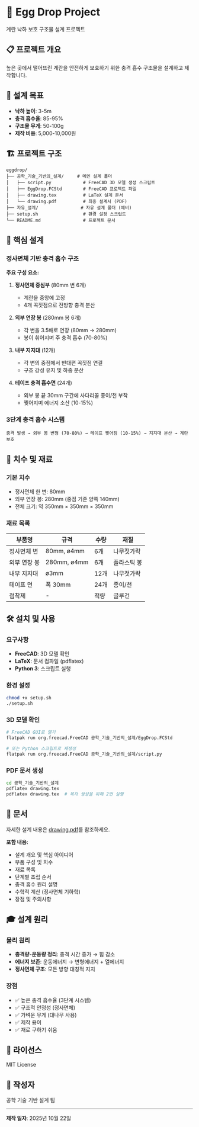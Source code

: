 # 🥚 Egg Drop Project

계란 낙하 보호 구조물 설계 프로젝트

## 📋 프로젝트 개요

높은 곳에서 떨어뜨린 계란을 안전하게 보호하기 위한 충격 흡수 구조물을 설계하고 제작합니다.

## 🎯 설계 목표

- **낙하 높이**: 3-5m
- **충격 흡수율**: 85-95%
- **구조물 무게**: 50-100g
- **제작 비용**: 5,000-10,000원

## 🏗️ 프로젝트 구조

```
eggdrop/
├── 공학_기술_기반의_설계/     # 메인 설계 폴더
│   ├── script.py            # FreeCAD 3D 모델 생성 스크립트
│   ├── EggDrop.FCStd        # FreeCAD 프로젝트 파일
│   ├── drawing.tex          # LaTeX 설계 문서
│   └── drawing.pdf          # 최종 설계서 (PDF)
├── 자유_설계/                # 자유 설계 폴더 (예비)
├── setup.sh                 # 환경 설정 스크립트
└── README.md                # 프로젝트 문서
```

## 🔧 핵심 설계

### 정사면체 기반 충격 흡수 구조

**주요 구성 요소:**

1. **정사면체 중심부** (80mm 변 6개)
   - 계란을 중앙에 고정
   - 4개 꼭짓점으로 전방향 충격 분산

2. **외부 연장 봉** (280mm 봉 6개)
   - 각 변을 3.5배로 연장 (80mm → 280mm)
   - 봉이 휘어지며 주 충격 흡수 (70-80%)

3. **내부 지지대** (12개)
   - 각 변의 중점에서 반대편 꼭짓점 연결
   - 구조 강성 유지 및 하중 분산

4. **테이프 충격 흡수면** (24개)
   - 외부 봉 끝 30mm 구간에 사다리꼴 종이/천 부착
   - 찢어지며 에너지 소산 (10-15%)

### 3단계 충격 흡수 시스템

```
충격 발생 → 외부 봉 변형 (70-80%) → 테이프 찢어짐 (10-15%) → 지지대 분산 → 계란 보호
```

## 📐 치수 및 재료

### 기본 치수
- 정사면체 한 변: 80mm
- 외부 연장 봉: 280mm (중점 기준 양쪽 140mm)
- 전체 크기: 약 350mm × 350mm × 350mm

### 재료 목록
| 부품명 | 규격 | 수량 | 재질 |
|--------|------|------|------|
| 정사면체 변 | 80mm, ø4mm | 6개 | 나무젓가락 |
| 외부 연장 봉 | 280mm, ø4mm | 6개 | 플라스틱 봉 |
| 내부 지지대 | ø3mm | 12개 | 나무젓가락 |
| 테이프 면 | 폭 30mm | 24개 | 종이/천 |
| 접착제 | - | 적량 | 글루건 |

## 🛠️ 설치 및 사용

### 요구사항
- **FreeCAD**: 3D 모델 확인
- **LaTeX**: 문서 컴파일 (pdflatex)
- **Python 3**: 스크립트 실행

### 환경 설정
```bash
chmod +x setup.sh
./setup.sh
```

### 3D 모델 확인
```bash
# FreeCAD GUI로 열기
flatpak run org.freecad.FreeCAD 공학_기술_기반의_설계/EggDrop.FCStd

# 또는 Python 스크립트로 재생성
flatpak run org.freecad.FreeCAD 공학_기술_기반의_설계/script.py
```

### PDF 문서 생성
```bash
cd 공학_기술_기반의_설계
pdflatex drawing.tex
pdflatex drawing.tex  # 목차 생성을 위해 2번 실행
```

## 📖 문서

자세한 설계 내용은 [drawing.pdf](공학_기술_기반의_설계/drawing.pdf)를 참조하세요.

**포함 내용:**
- 설계 개요 및 핵심 아이디어
- 부품 구성 및 치수
- 재료 목록
- 단계별 조립 순서
- 충격 흡수 원리 설명
- 수학적 계산 (정사면체 기하학)
- 장점 및 주의사항

## 🎓 설계 원리

### 물리 원리
- **충격량-운동량 정리**: 충격 시간 증가 → 힘 감소
- **에너지 보존**: 운동에너지 → 변형에너지 + 열에너지
- **정사면체 구조**: 모든 방향 대칭적 지지

### 장점
- ✅ 높은 충격 흡수율 (3단계 시스템)
- ✅ 구조적 안정성 (정사면체)
- ✅ 가벼운 무게 (대나무 사용)
- ✅ 제작 용이
- ✅ 재료 구하기 쉬움

## 📝 라이선스

MIT License

## 👤 작성자

공학 기술 기반 설계 팀

---

**제작 일자**: 2025년 10월 22일
